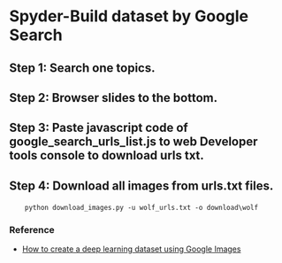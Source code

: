 # Spyder-Build dataset by Google Search

## Step 1: Search one topics.
## Step 2: Browser slides to the bottom.
## Step 3: Paste javascript code of google_search_urls_list.js to web Developer tools console to download urls txt.
## Step 4: Download all images from urls.txt files.
&emsp;&emsp;`python download_images.py -u wolf_urls.txt -o download\wolf`

### Reference
* [How to create a deep learning dataset using Google Images](https://www.pyimagesearch.com/2017/12/04/how-to-create-a-deep-learning-dataset-using-google-images/)
